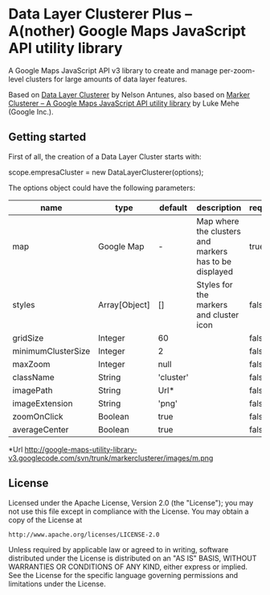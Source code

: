 Data Layer Clusterer Plus – A(nother) Google Maps JavaScript API utility library
==============

A Google Maps JavaScript API v3 library to create and manage per-zoom-level clusters for large amounts of data layer features.

Based on [Data Layer Clusterer](https://github.com/nantunes/data-layer-clusterer) by Nelson Antunes, also based on [Marker Clusterer – A Google Maps JavaScript API utility library](https://github.com/googlemaps/js-marker-clusterer) by Luke Mehe (Google Inc.).

## Getting started

First of all, the creation of a Data Layer Cluster starts with:

scope.empresaCluster = new DataLayerClusterer(options);

The options object could have the following parameters:

| name | type | default | description | required |
|---|---|---|---|---|
| map | Google Map | - | Map where the clusters and markers has to be displayed | true |
| styles | Array[Object] | [] | Styles for the markers and cluster icon | false |
| gridSize | Integer | 60 |  | false |
| minimumClusterSize | Integer | 2 |  | false |
| maxZoom | Integer | null |  | false |
| className | String | 'cluster' |  | false |
| imagePath | String | Url* |  | false |
| imageExtension | String | 'png' |  | false |
| zoomOnClick | Boolean | true |  | false |
| averageCenter | Boolean | true |  | false |

*Url http://google-maps-utility-library-v3.googlecode.com/svn/trunk/markerclusterer/images/m.png

## License

Licensed under the Apache License, Version 2.0 (the "License");
you may not use this file except in compliance with the License.
You may obtain a copy of the License at

    http://www.apache.org/licenses/LICENSE-2.0

Unless required by applicable law or agreed to in writing, software
distributed under the License is distributed on an "AS IS" BASIS,
WITHOUT WARRANTIES OR CONDITIONS OF ANY KIND, either express or implied.
See the License for the specific language governing permissions and
limitations under the License.
